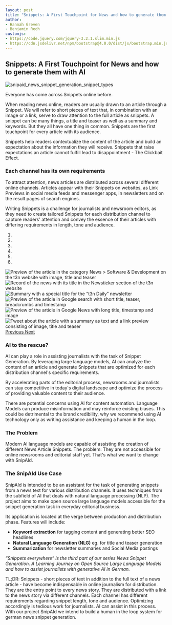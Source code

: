 ```yaml
---
layout: post
title: "Snippets: A First Touchpoint for News and how to generate them with AI"
author:
- Hannah Greven
- Benjamin Rech 
customjs:
- https://code.jquery.com/jquery-3.2.1.slim.min.js
- https://cdn.jsdelivr.net/npm/bootstrap@4.0.0/dist/js/bootstrap.min.js
---
```


<!-- CSS -->
<link rel="stylesheet" href="https://cdn.jsdelivr.net/npm/bootstrap@4.0.0/dist/css/bootstrap.min.css" integrity="sha384-Gn5384xqQ1aoWXA+058RXPxPg6fy4IWvTNh0E263XmFcJlSAwiGgFAW/dAiS6JXm" crossorigin="anonymous"> 

## Snippets: A First Touchpoint for News and how to generate them with AI

![snipaid_news_snippet_generation_snippet_types](https://user-images.githubusercontent.com/36483428/224952599-a3d2f2d2-25a0-4581-99ae-1ea42e48ff29.jpg)

Everyone has come across Snippets online before.

When reading news online, readers are usually drawn to an article through a Snippet. We will refer to short pieces of text that, in combination with an image or a link, serve to draw attention to the full article as snippets. A snippet can be many things, a title and teaser as well as a summary and keywords. But they all have one thing in common. Snippets are the first touchpoint for every article with its audience.

Snippets help readers contextualize the content of the article and build an expectation about the information they will receive. Snippets that raise expectations an article cannot fulfill lead to disappointment - The Clickbait Effect.

### Each channel has its own requirements

To attract attention, news articles are distributed across several different online channels. Articles appear with their Snippets on websites, as Link Previews in social media feeds and messenger apps, in newsletters and on the result pages of search engines. 

Writing Snippets is a challenge for journalists and newsroom editors, as they need to create tailored Snippets for each distribution channel to capture readers' attention and convey the essence of their articles with differing requirements in length, tone and audience.

<!-- Bootstrap carousel -->
<div id="carouselExampleIndicators" class="carousel slide" data-ride="carousel">
  <ol class="carousel-indicators">
    <li data-target="#carouselExampleIndicators" data-slide-to="0" class="active"></li>
    <li data-target="#carouselExampleIndicators" data-slide-to="1"></li>
    <li data-target="#carouselExampleIndicators" data-slide-to="2"></li>
    <li data-target="#carouselExampleIndicators" data-slide-to="3"></li>
    <li data-target="#carouselExampleIndicators" data-slide-to="4"></li>
    <li data-target="#carouselExampleIndicators" data-slide-to="5"></li>    
  </ol>
  <div class="carousel-inner">
    <div class="carousel-item active">
      <img class="d-block w-100" src="https://user-images.githubusercontent.com/36483428/224949204-e2a0570a-f2cd-4f7c-a183-0a5980f91400.png" alt="Preview of the article in the category News > Software & Development on the t3n website with image, title and teaser">
    </div>
    <div class="carousel-item">
      <img class="d-block w-100" src="https://user-images.githubusercontent.com/36483428/224949210-9cc055f5-fe45-4a89-97c9-d14f26c52d7e.png" alt="Record of the news with its title in the Newsticker section of the t3n website">
    </div>
    <div class="carousel-item">
      <img class="d-block w-100" src="https://user-images.githubusercontent.com/36483428/224949213-a30d667b-4785-4095-8764-62a6b6378025.png" alt="Summary with a special title for the “t3n Daily” newsletter">
    </div>
    <div class="carousel-item">
      <img class="d-block w-100" src="https://user-images.githubusercontent.com/36483428/224949219-76288a14-808f-46d9-93e4-bfc9520b006a.png" alt="Preview of the article in Google search with short title, teaser, breadcrumbs and timestamp">
    </div>
    <div class="carousel-item">
      <img class="d-block w-100" src="https://user-images.githubusercontent.com/36483428/224949220-04ecba2f-f96b-4880-8971-02a4af235fff.png" alt="Preview of the article in Google News with long title, timestamp and image">
    </div>
    <div class="carousel-item">
      <img class="d-block w-100" src="https://user-images.githubusercontent.com/36483428/224949223-c513d5a1-0af4-47d6-9f45-f91c071e9ba4.png" alt="Tweet about the article with a summary as text and a link preview consisting of image, title and teaser">
    </div>
  </div>
  <a class="carousel-control-prev" href="#carouselExampleIndicators" role="button" data-slide="prev">
    <span class="carousel-control-prev-icon" aria-hidden="true"></span>
    <span class="sr-only">Previous</span>
  </a>
  <a class="carousel-control-next" href="#carouselExampleIndicators" role="button" data-slide="next">
    <span class="carousel-control-next-icon" aria-hidden="true"></span>
    <span class="sr-only">Next</span>
  </a>
</div>

### AI to the rescue?

AI can play a role in assisting journalists with the task of Snippet Generation. By leveraging large language models, AI can analyze the content of an article and generate Snippets that are optimized for each distribution channel's specific requirements.

By accelerating parts of the editorial process, newsrooms and journalists can stay competitive in today's digital landscape and optimize the process of providing valuable content to their audience. 

There are potential concerns using AI for content automation. Language Models can produce misinformation and may reinforce existing biases. This could be detrimental to the brand credibility, why we recommend using AI technology only as writing assistance and keeping a human in the loop.

### The Problem

Modern AI language models are capable of assisting the creation of different News Article Snippets. The problem: They are not accessible for online newsrooms and editorial staff yet. That's what we want to change with SnipAId.

### The SnipAId Use Case

SnipAId is intended to be an assistant for the task of generating snippets from a news text for various distribution channels. It uses techniques from the subfield of AI that deals with natural language processing (NLP). The project aims to make open source large language models accessible for the snippet generation task in everyday editorial business.

Its application is located at the verge between production and distribution phase. Features will include:

- **Keyword extraction** for tagging content and generating better SEO headlines  
- **Natural Language Generation (NLG)** eg. for title and teaser generation  
- **Summarization** for newsletter summaries and Social Media postings  

*“Snippets everywhere” is the third part of our series News Snippet Generation. A Learning Journey on Open Source Large Language Models and how to assist journalists with generative AI in German.*

TL;DR: Snippets - short pieces of text in addition to the full text of a news article - have become indispensable in online journalism for distribution. They are the entry point to every news story. They are distributed with a link to the news story via different channels. Each channel has different requirements regarding snippet length, tone and audience. Optimizing accordingly is tedious work for journalists. AI can assist in this process. With our project SnipAId we intend to build a human in the loop system for german news snippet generation.
